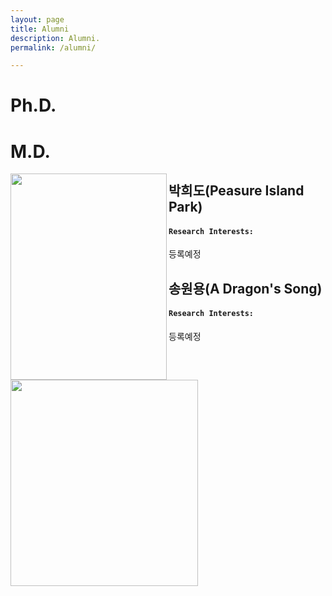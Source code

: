 ```yaml
---
layout: page
title: Alumni
description: Alumni.
permalink: /alumni/

---
```




# Ph.D.



# M.D.



<img src="D:\MnS\MnSBlog\assets\img\alumni\HD.jpg" height="330px" width="250px" align="left">

## **박희도(Peasure Island Park)**

#### `Research Interests:` 

등록예정



<img src="D:\MnS\MnSBlog\assets\img\alumni\WY.jpg" height="330px" width="300px" align="left">

## **송원용(A Dragon's Song)**

#### `Research Interests:` 

등록예정

